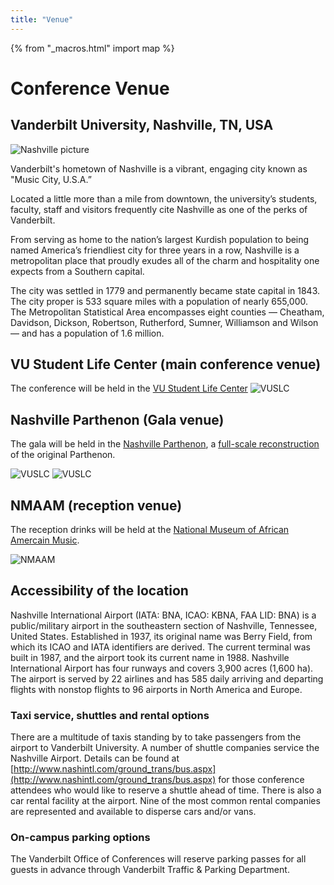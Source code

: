 ```yaml
---
title: "Venue"
---
```

{% from "_macros.html" import map %}

# Conference Venue

## Vanderbilt University, Nashville, TN, USA

<img alt="Nashville picture" src="images/nashville.jpg">

Vanderbilt's hometown of Nashville is a vibrant, engaging city known as "Music City, U.S.A.”

Located a little more than a mile from downtown, the university’s students, faculty, staff and visitors frequently cite Nashville as one of the perks of Vanderbilt.

From serving as home to the nation’s largest Kurdish population to being named America’s friendliest city for three years in a row, Nashville is a metropolitan place that proudly exudes all of the charm and hospitality one expects from a Southern capital.

The city was settled in 1779 and permanently became state capital in 1843. The city proper is 533 square miles with a population of nearly 655,000. The Metropolitan Statistical Area encompasses eight counties — Cheatham, Davidson, Dickson, Robertson, Rutherford, Sumner, Williamson and Wilson — and has a population of 1.6 million.

## VU Student Life Center (main conference venue)

The conference will be held in the [VU Student Life Center](https://www.vanderbilt.edu/studentcenters/explore/floor-1/)
![VUSLC](images/vustudentlifecenter_1591090503553.jpg)

## Nashville Parthenon (Gala venue)

The gala will be held in the [Nashville Parthenon](https://www.nashvilleparthenon.com/), a [full-scale reconstruction](https://en.wikipedia.org/wiki/Parthenon_%28Nashville%29) of the original Parthenon.

![VUSLC](images/Parthenon.jpg)
![VUSLC](images/parthenon2.jpg)


## NMAAM (reception venue)

The reception drinks will be held at the [National Museum of African Amercain Music](https://www.nmaam.org/).

![NMAAM](images/NMAAM-5B-Corner-Rooftop-View.jpg)


## Accessibility of the location

Nashville International Airport (IATA: BNA, ICAO: KBNA, FAA LID: BNA) is a public/military airport in the southeastern section of Nashville, Tennessee, United States. Established in 1937, its original name was Berry Field, from which its ICAO and IATA identifiers are derived. The current terminal was built in 1987, and the airport took its current name in 1988. Nashville International Airport has four runways and covers 3,900 acres (1,600 ha). The airport is served by 22 airlines and has 585 daily arriving and departing flights with nonstop flights to 96 airports in North America and Europe.

### Taxi service, shuttles and rental options

There are a multitude of taxis standing by to take passengers from the airport to Vanderbilt University. A number of shuttle companies service the Nashville Airport. Details can be found at [http://www.nashintl.com/ground_trans/bus.aspx](http://www.nashintl.com/ground_trans/bus.aspx) for those conference attendees who would like to reserve a shuttle ahead of time. There is also a car rental facility at the airport. Nine of the most common rental companies are represented and available to disperse cars and/or vans.

### On-campus parking options

The Vanderbilt Office of Conferences will reserve parking passes for all guests in advance through Vanderbilt Traffic & Parking Department.

